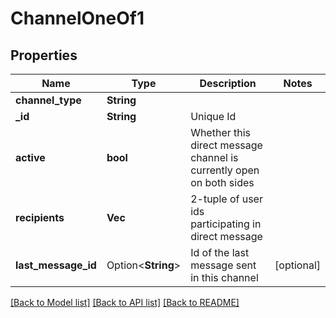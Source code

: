 # ChannelOneOf1

## Properties

Name | Type | Description | Notes
------------ | ------------- | ------------- | -------------
**channel_type** | **String** |  | 
**_id** | **String** | Unique Id | 
**active** | **bool** | Whether this direct message channel is currently open on both sides | 
**recipients** | **Vec<String>** | 2-tuple of user ids participating in direct message | 
**last_message_id** | Option<**String**> | Id of the last message sent in this channel | [optional]

[[Back to Model list]](../README.md#documentation-for-models) [[Back to API list]](../README.md#documentation-for-api-endpoints) [[Back to README]](../README.md)


